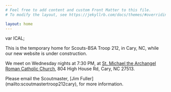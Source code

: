 ```yaml
---
# Feel free to add content and custom Front Matter to this file.
# To modify the layout, see https://jekyllrb.com/docs/themes/#overriding-theme-defaults

layout: home
---
```

 var ICAL; 
 
 <link href='https://cdnjs.cloudflare.com/ajax/libs/fullcalendar/3.10.2/fullcalendar.min.css' rel='stylesheet' />
 <script src='https://cdnjs.cloudflare.com/ajax/libs/moment.js/2.24.0/moment.min.js'></script>
 <script src='https://cdnjs.cloudflare.com/ajax/libs/jquery/3.5.1/jquery.min.js'></script>
 <script> var ICAL; </script>
 <script src='https://cdn.jsdelivr.net/npm/fullcalendar@6.1.11/index.global.min.js'></script>
 <script src='https://cdn.jsdelivr.net/npm/@fullcalendar/icalendar@6.1.11/index.global.min.js'></script> 
 <script>
 document.addEventListener('DOMContentLoaded', function() {
  var calendarEl = document.getElementById('calendar');

  var calendar = new FullCalendar.Calendar(calendarEl, {
  events: {
    url: 'https://mywebsite/icalendar-feed.ics',
    format: 'ics'
  }
})

  calendar.render();
});
 </script>

This is the temporary home for Scouts-BSA Troop 212, in Cary, NC, while our new website is under construction. 

We meet on Wednesday nights at 7:30 PM, at [St. Michael the Archangel Roman Catholic Church](https://maps.app.goo.gl/SW6FWttWySoMRwZM9), 804 High House Rd, Cary, NC 27513.
<div id='calendar'></div>
Please email the Scoutmaster, [Jim Fuller](mailto:scoutmastertroop212cary), for more information.
